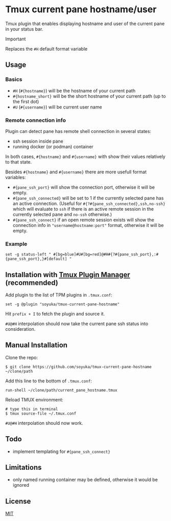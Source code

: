 # Tmux current pane hostname/user

Tmux plugin that enables displaying hostname and user of the current pane in your status bar.

> [!IMPORTANT]
> Replaces the `#H` default format variable

## Usage

### Basics

- `#H` (`#{hostname}`) will be the hostname of your current path
- `#{hostname_short}` will be the short hostname of your current path (up to the first dot)
- `#U` (`#{username}`) will be current user name

### Remote connection info

Plugin can detect pane has remote shell connection in several states:
- ssh session inside pane
- running docker (or podman) container

In both cases, `#{hostname}` and `#{username}` with show their values relatively to that state.

Besides `#{hostname}` and `#{username}` there are more usefull format variables:

- `#{pane_ssh_port}` will show the connection port, otherwise it will be empty.
- `#{pane_ssh_connected}` will be set to 1 if the currently selected pane has an active connection. (Useful for `#{?#{pane_ssh_connected},ssh,no-ssh}` which will evaluate to `ssh` if there is an active remote session in the currently selected pane and `no-ssh` otherwise.)
- `#{pane_ssh_connect}` if an open remote session exists will show the connection info in `"username@hostname:port"` format, otherwise it will be empty.

### Example

```tmux
set -g status-left " #[bg=blue]#U#[bg=red]@#H#{?#{pane_ssh_port},:#{pane_ssh_port},}#[default] "
```

## Installation with [Tmux Plugin Manager](https://github.com/tmux-plugins/tpm) (recommended)

Add plugin to the list of TPM plugins in `.tmux.conf`:

```tmux
set -g @plugin "soyuka/tmux-current-pane-hostname"
```

Hit `prefix + I` to fetch the plugin and source it.

`#U@#H` interpolation should now take the current pane ssh status into consideration.

## Manual Installation

Clone the repo:

    $ git clone https://github.com/soyuka/tmux-current-pane-hostname ~/clone/path

Add this line to the bottom of `.tmux.conf`:

    run-shell ~/clone/path/current_pane_hostname.tmux

Reload TMUX environment:

    # type this in terminal
    $ tmux source-file ~/.tmux.conf

`#U@#H` interpolation should now work.

## Todo

- implement templating for `#{pane_ssh_connect}`

## Limitations

- only named running container may be defined, otherwise it would be ignored

## License

[MIT](LICENSE.md)
